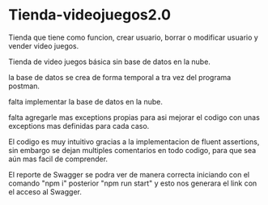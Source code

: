 # Tienda-videojuegos2.0

Tienda que tiene como funcion, crear usuario, borrar o modificar usuario y vender video juegos.

Tienda de video juegos básica sin base de datos en la nube.

la base de datos se crea de forma temporal a tra vez del programa postman.

falta implementar la base de datos en la nube.

falta agregarle mas exceptions propias para asi mejorar el codigo con unas exceptions mas definidas para cada caso.

El codigo es muy intuitivo gracias a la implementacion de fluent assertions, sin embargo se dejan multiples comentarios en todo codigo, para que sea aún mas facil de comprender.
 
El reporte de Swagger se podra ver de manera correcta iniciando con el comando "npm i" posterior "npm run start" y esto nos generara el link con el acceso al Swagger.
